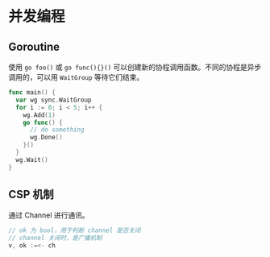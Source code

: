 # 并发编程

## Goroutine

使用 `go foo()` 或 `go func(){}()` 可以创建新的协程调用函数。不同的协程是异步调用的，可以用 `WaitGroup` 等待它们结束。

```go
func main() {
  var wg sync.WaitGroup
  for i := 0; i < 5; i++ {
    wg.Add(1)
    go func() {
      // do something
      wg.Done()
    }()
  }
  wg.Wait()
}
```

## CSP 机制

通过 Channel 进行通讯。

```go
// ok 为 bool，用于判断 channel 是否关闭
// channel 关闭时，是广播机制
v, ok :=<- ch
```